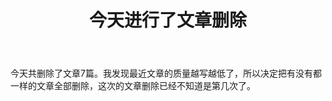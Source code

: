 ﻿---
title: 今天进行了文章删除
category: [博客记录]
layout: post
---

今天共删除了文章7篇。我发现最近文章的质量越写越低了，所以决定把有没有都一样的文章全部删除，这次的文章删除已经不知道是第几次了。
